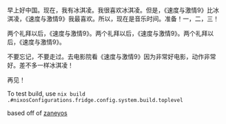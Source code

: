 早上好中国。现在，我有冰淇凌。我很喜欢冰淇凌。但是，《速度与激情9》比冰淇凌，《速度与激情9》我最喜欢。所以，现在是音乐时间。准备！一，二，三！

两个礼拜以后，《速度与激情9》。两个礼拜以后，《速度与激情9》。两个礼拜以后，《速度与激情9》。

不要忘记，不要走过。去电影院看《速度与激情9》因为非常好电影，动作非常好。差不多一样冰淇凌！

再见！



To test build, use `nix build .#nixosConfigurations.fridge.config.system.build.toplevel`

based off of [zaneyos](https://gitlab.com/Zaney/zaneyos)